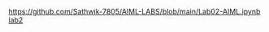 https://github.com/Sathwik-7805/AIML-LABS/blob/main/Lab02-AIML.ipynb
[lab2](https://github.com/Sathwik-7805/AIML-LABS/blob/main/LAB06.ipynb)

